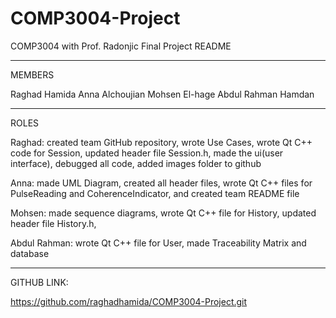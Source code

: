 # COMP3004-Project

COMP3004 with Prof. Radonjic 
Final Project README 

-----------------------------
MEMBERS

Raghad Hamida
Anna Alchoujian
Mohsen El-hage
Abdul Rahman Hamdan 

-----------------------------
ROLES

Raghad: created team GitHub repository, wrote Use Cases, wrote Qt C++ code for Session, updated header file Session.h, made the ui(user interface), debugged all code, added images folder to github

Anna: made UML Diagram, created all header files, wrote Qt C++ files for PulseReading and CoherenceIndicator, and created team README file

Mohsen: made sequence diagrams, wrote Qt C++ file for History, updated header file History.h,

Abdul Rahman:  wrote Qt C++ file for User, made Traceability Matrix and database 

----------------------------
GITHUB LINK:

https://github.com/raghadhamida/COMP3004-Project.git
